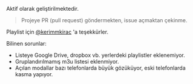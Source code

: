 Aktif olarak geliştirilmektedir.

> Projeye PR (pull request) göndermekten, issue açmaktan çekinme.

Playlist için [@kerimmkirac](https://github.com/kerimmkirac) 'a teşekkürler.

Bilinen sorunlar:
 - Listeye Google Drive, dropbox vb. yerlerdeki playlistler eklenemiyor.
 - Gruplandırılmamış m3u listesi eklenmiyor.
 - Açılan modallar bazı telefonlarda büyük gözüküyor, eski telefonlarda kasma yapıyor.
